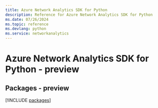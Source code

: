 ```yaml
---
title: Azure Network Analytics SDK for Python
description: Reference for Azure Network Analytics SDK for Python
ms.date: 07/26/2024
ms.topic: reference
ms.devlang: python
ms.service: networkanalytics
---
```

# Azure Network Analytics SDK for Python - preview
## Packages - preview
[!INCLUDE [packages](network-analytics-index.md)]